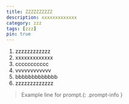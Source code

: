 ```yaml
---
title: ZZZZZZZZZZ
description: xxxxxxxxxxxxx
category: zzz
tags: [zzz]
pin: true
---
```

1. zzzzzzzzzzzz
2. xxxxxxxxxxxxx
3. ccccccccccc
4. vvvvvvvvvvvv
5. bbbbbbbbbbbbb
6. zzzzzzzzzzzzz
> Example line for prompt.{: .prompt-info }